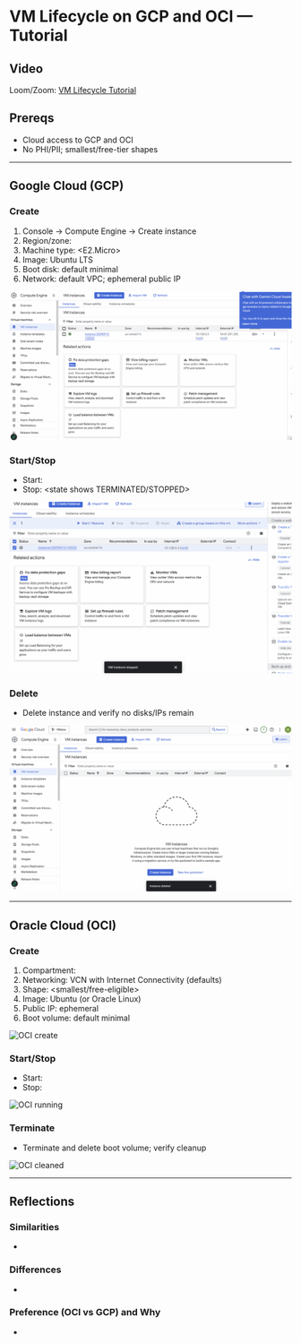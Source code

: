 # VM Lifecycle on GCP and OCI — Tutorial

## Video
Loom/Zoom: [VM Lifecycle Tutorial](assignment_1/video2920590959.mp4)

## Prereqs
- Cloud access to GCP and OCI
- No PHI/PII; smallest/free-tier shapes

---

## Google Cloud (GCP)
### Create
1. Console → Compute Engine → Create instance
2. Region/zone: <us-central1b>
3. Machine type: <E2.Micro>
4. Image: Ubuntu LTS
5. Boot disk: default minimal
6. Network: default VPC; ephemeral public IP

![GCP create](assignment_1\gcprunning.png)

### Start/Stop
- Start: <state shows RUNNING>
- Stop: <state shows TERMINATED/STOPPED>

![GCP stopped](assignment_1\gcpstopped.png)

### Delete
- Delete instance and verify no disks/IPs remain

![GCP cleaned](assignment_1\gcpcleaned.png)

---

## Oracle Cloud (OCI)
### Create
1. Compartment: <name>
2. Networking: VCN with Internet Connectivity (defaults)
3. Shape: <smallest/free-eligible>
4. Image: Ubuntu (or Oracle Linux)
5. Public IP: ephemeral
6. Boot volume: default minimal

![OCI create](images/oci_create.png)

### Start/Stop
- Start: <state shows RUNNING>
- Stop: <state shows STOPPED>

![OCI running](images/oci_running.png)

### Terminate
- Terminate and delete boot volume; verify cleanup

![OCI cleaned](images/oci_clean.png)

---

## Reflections
### Similarities
- <brief bullets>

### Differences
- <brief bullets>

### Preference (OCI vs GCP) and Why
- <one short paragraph>

